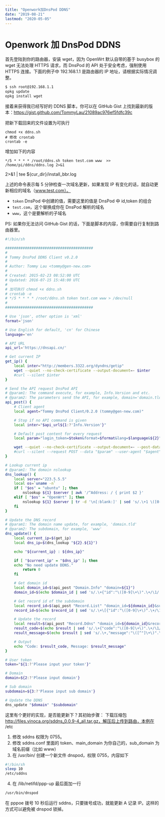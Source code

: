 ```yaml
---
title: "Openwork加DnsPod DDNS"
date: "2019-08-21"
lastmod: "2020-05-05"
---
```


# Openwork 加 DnsPod DDNS

首先登陆到你的路由器，安装 wget，因为 OpenWrt 默认自带的基于 busybox 的 wget 无法处理 HTTPS 请求，而 DnsPod 的 API 处于安全考虑，强制使用 HTTPS 连接。下面的例子中
192.168.1.1 是路由器的 IP 地址，请根据实际情况调整。

```sh
$ ssh root@192.168.1.1
opkg update
opkg install wget
```

接着来获得我已经写好的 DDNS 脚本，你可以在 GitHub Gist 上找到最新的版本：https://gist.github.com/TommyLau/21089ac976ef5fdfc39c

把新下载回来的文件设置为可执行

```
chmod +x ddns.sh
# 修改 crontab
crontab -e
```

增加如下的内容

```
*/5 * * * * /root/ddns.sh token test.com www  >> /home/pi/ddns/ddns.log 2>&1
```

2>&1 | tee ${cur_dir}/install_bbr.log

上述的命令表示每 5 分钟检查一次域名更新，如果发现 IP 有变化的话，就自动更新相应的域名（www.test.com）。

- `token` DnsPod 中创建的值，需要这里的值是 DnsPod 中 id,token 的组合
- `test.com`，这个替换成你在 DnsPod 解析的域名
- `www`，这个是要解析的子域名

PS: 如果你无法访问 GitHub Gist 的话，下面是脚本的内容，你需要自行复制到路由器里。

```sh
#!/bin/sh

########################################
#
# Tommy DnsPod DDNS Client v0.2.0
#
# Author: Tommy Lau <tommy@gen-new.com>
#
# Created: 2015-02-23 08:52:00 UTC
# Updated: 2016-07-15 15:48:00 UTC
#
# 加可执行 chmod +x ddns.sh
# crontab -e
# */5 * * * * /root/ddns.sh token test.com www > /dev/null
#
########################################

# Use 'json', other option is 'xml'
format='json'

# Use English for default, 'cn' for Chinese
language='en'

# API URL
api_url='https://dnsapi.cn/'

# Get current IP
get_ip() {
    local inter="http://members.3322.org/dyndns/getip"
    wget --quiet --no-check-certificate --output-document=- $inter
    #curl --silent $inter
}

# Send the API request DnsPod API
# @param1: The command execute, for example, Info.Version and etc.
# @param2: The parameters send the API, for example, domain='domain.tld'
api_post() {
    # Client agent
    local agent="Tommy DnsPod Client/0.2.0 (tommy@gen-new.com)"

    # Stop if no API command is given
    local inter="$api_url${1:?'Info.Version'}"

    # Default post content for every request
    local param="login_token=$token&format=$format&lang=$language&${2}"

    wget --quiet --no-check-certificate --output-document=- --post-data "$param" --user-agent="$agent" $inter
    #curl --silent --request POST --data "$param" --user-agent "$agent" $inter
}

# Lookup current ip
# @param1: The domain nslookup
dns_lookup() {
    local server="223.5.5.5"
    local os=`uname -n`
    if [ "$os" = "ubuntu" ]; then
        nslookup ${1} $server | awk '/^Address: / { print $2 }'
    elif [ "$os" = "OpenWrt" ]; then
        nslookup ${1} $server | tr -d '\n[:blank:]' | sed 's/.\+1 \([0-9\.]\+\).*/\1/'
    fi
}

# Update the DNS record
# @param1: The domain name update, for example, 'domain.tld'
# @param2: The subdomain, for example, 'www'
dns_update() {
    local current_ip=$(get_ip)
    local dns_ip=$(dns_lookup "${2}.${1}")

    echo "${current_ip} : ${dns_ip}"

    if [ "$current_ip" = "$dns_ip" ]; then
	echo "No need update DDNS."
        return 0
    fi

    # Get domain id
    local domain_id=$(api_post "Domain.Info" "domain=${1}")
    domain_id=$(echo $domain_id | sed 's/.\+{"id":"\([0-9]\+\)".\+/\1/')

    # Get record id of the subdomain
    local record_id=$(api_post "Record.List" "domain_id=${domain_id}&sub_domain=${2}")
    record_id=$(echo $record_id | sed 's/.\+\[{"id":"\([0-9]\+\)".\+/\1/')

    # Update the record
    local result=$(api_post "Record.Ddns" "domain_id=${domain_id}&record_id=${record_id}&record_line= 默认 &sub_domain=${2}")
    result_code=$(echo $result | sed 's/.\+{"code":"\([0-9]\+\)".\+/\1/')
    result_message=$(echo $result | sed 's/.\+,"message":"\([^"]\+\)".\+/\1/')

    # Output
    echo "Code: $result_code, Message: $result_message"
}

# User token
token="${1:?'Please input your token'}"

# Domain
domain=${2:?'Please input domain'}

# Sub domain
subdomain=${3:?'Please input sub domain'}

# Update the DDNS
dns_update "$domain" "$subdomain"
```

这里有个更好的实现，是否能更新下？其初始步骤：
下载压缩包 http://files.vinoca.org/sddns_0.0.9-4_all.tar.gz，解压后上传到路由，本例在 /etc
1. 修改 sddns 权限为 0755。
2. 修改 sddns.conf 里面的 token、main_domain 为你自己的，sub_domain 为域名前缀（比如 www）
3. 在 /usr/bin/ 创建一个新文件 dnspod，权限 0755，内容如下

```sh
#!/bin/sh
sleep 10
/etc/sddns
```

4. 在 /lib/netifd/ppp-up 最后面加一行

```sh
/usr/bin/dnspod
```

在 pppoe 拨号 10 秒后运行 sddns，只要拨号成功，就能更新 A 记录 IP。这样的方式可以避免被 dnspod 锁掉。

